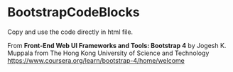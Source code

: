 # BootstrapCodeBlocks
Copy and use the code directly in html file.

From **Front-End Web UI Frameworks and Tools: Bootstrap 4** by Jogesh K. Muppala from The Hong Kong University of Science and Technology
https://www.coursera.org/learn/bootstrap-4/home/welcome